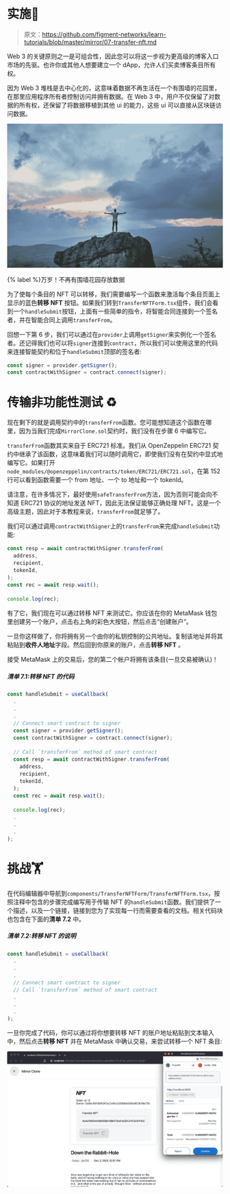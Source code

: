 # 实施🧩

> 原文：<https://github.com/figment-networks/learn-tutorials/blob/master/mirror/07-transfer-nft.md>

Web 3 的关键原则之一是可组合性，因此您可以将这一步视为更高级的博客入口市场的先驱。也许你或其他人想要建立一个 dApp，允许人们买卖博客条目所有权。

因为 Web 3 堆栈是去中心化的，这意味着数据不再生活在一个有围墙的花园里，在那里应用程序所有者控制访问并拥有数据。在 Web 3 中，用户不仅保留了对数据的所有权，还保留了将数据移植到其他 ui 的能力，这些 ui 可以直接从区块链访问数据。

[![Hooray! No more walled gardens for data](img/4b6bfd55c949596c8f00d8e66ddb7f3e.png)](https://raw.githubusercontent.com/figment-networks/learn-tutorials/master/mirror/assets/free.jpeg)

{% label %}万岁！不再有围墙花园存放数据

为了使每个条目的 NFT 可以转移，我们需要编写一个函数来激活每个条目页面上显示的蓝色**转移 NFT** 按钮。如果我们转到`TransferNFTForm.tsx`组件，我们会看到一个`handleSubmit`按钮，上面有一些简单的指令，将智能合同连接到一个签名者，并在智能合同上调用`transferFrom`。

回想一下第 6 步，我们可以通过在`provider`上调用`getSigner`来实例化一个签名者。还记得我们也可以将`signer`连接到`contract`，所以我们可以使用这里的代码来连接智能契约和位于`handleSubmit`顶部的签名者:

```js
const signer = provider.getSigner();
const contractWithSigner = contract.connect(signer);
```

# 传输非功能性测试 <g-emoji class="g-emoji" alias="recycle" fallback-src="https://github.githubassets.cimg/icons/emoji/unicode/267b.png">♻️</g-emoji>

现在剩下的就是调用契约中的`transferFrom`函数。您可能想知道这个函数在哪里，因为当我们完成`MirrorClone.sol`契约时，我们没有在步骤 6 中编写它。

`transferFrom`函数其实来自于 ERC721 标准。我们从 OpenZeppelin ERC721 契约中继承了该函数，这意味着我们可以随时调用它，即使我们没有在契约中显式地编写它。如果打开`node_modules/@openzeppelin/contracts/token/ERC721/ERC721.sol`，在第 152 行可以看到函数需要一个 from 地址、一个 to 地址和一个 tokenId。

请注意，在许多情况下，最好使用`safeTransferFrom`方法，因为否则可能会向不知道 ERC721 协议的地址发送 NFT，因此无法保证能够正确处理 NFT。这是一个高级主题，因此对于本教程来说，`transferFrom`就足够了。

我们可以通过调用`contractWithSigner`上的`transferFrom`来完成`handleSubmit`功能:

```js
const resp = await contractWithSigner.transferFrom(
  address,
  recipient,
  tokenId,
);
const rec = await resp.wait();

console.log(rec);
```

有了它，我们现在可以通过转移 NFT 来测试它。你应该在你的 MetaMask 钱包里创建另一个账户，点击右上角的彩色大按钮，然后点击“创建账户”。

一旦你这样做了，你将拥有另一个由你的私钥控制的公共地址。复制该地址并将其粘贴到**收件人地址**字段。然后回到你原来的账户，点击**转移 NFT** 。

接受 MetaMask 上的交易后，您的第二个帐户将拥有该条目(一旦交易被确认)！

##### *清单 7.1:转移 NFT 的代码*

```js
const handleSubmit = useCallback(
  .
  .
  .
  // Connect smart contract to signer
  const signer = provider.getSigner();
  const contractWithSigner = contract.connect(signer);

  // Call `transferFrom` method of smart contract
  const resp = await contractWithSigner.transferFrom(
    address,
    recipient,
    tokenId,
  );
  const rec = await resp.wait();

  console.log(rec);
  .
  .
  .
);
```

# 挑战<g-emoji class="g-emoji" alias="weight_lifting" fallback-src="https://github.githubassets.cimg/icons/emoji/unicode/1f3cb.png">🏋️</g-emoji>

在代码编辑器中导航到`components/TransferNFTForm/TransferNFTForm.tsx`，按照注释中包含的步骤完成编写用于传输 NFT 的`handleSubmit`函数。我们提供了一个描述，以及一个链接，链接到您为了实现每一行而需要查看的文档。相关代码块也包含在下面的**清单 7.2** 中。

##### *清单 7.2:转移 NFT 的说明*

```js
const handleSubmit = useCallback(
  .
  .
  .
  // Connect smart contract to signer
  // Call `transferFrom` method of smart contract
  .
  .
  .
);
```

一旦你完成了代码，你可以通过将你想要转移 NFT 的账户地址粘贴到文本输入中，然后点击**转移 NFT** 并在 MetaMask 中确认交易，来尝试转移一个 NFT 条目:

[![Screenshot of transfer](img/28a2aa9918a24ef936caaa776066ce3d.png)](https://raw.githubusercontent.com/figment-networks/learn-tutorials/master/mirror/assets/transfer.jpg)
